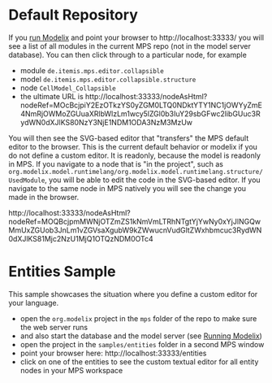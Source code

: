 # Default Repository

If you [run Modelix](https://github.com/modelix/modelix/blob/master/doc/running-modelix.md) and point your browser to http://localhost:33333/ you will see a list of all modules in the current MPS repo (not in the model server database). You can then click through to a particular node, for example
- module `de.itemis.mps.editor.collapsible`
- model `de.itemis.mps.editor.collapsible.structure`
- node `CellModel_Collapsible`
- the ultimate URL is http://localhost:33333/nodeAsHtml?nodeRef=MOcBcjpiY2EzOTkzYS0yZGM0LTQ0NDktYTY1NC1jOWYyZmE4NmRjOWMoZGUuaXRlbWlzLm1wcy5lZGl0b3IuY29sbGFwc2libGUuc3RydWN0dXJlKS80NzY3NjE1NDM1ODA3NzM3MzUw

You will then see the SVG-based editor that "transfers" the MPS default editor to the browser. This is the current default behavior or modelix if you do not define a custom editor. It is readonly, because the model is readonly in MPS. If you navigate to a node that is "in the project", such as `org.modelix.model.runtimelang/org.modelix.model.runtimelang.structure/UsedModule`, you will be able to edit the code in the SVG-based editor. If you navigate to the same node in MPS natively you will see the change you made in the browser.


http://localhost:33333/nodeAsHtml?nodeRef=MOQBcjpmMWNjOTZmZS1kNmVmLTRhNTgtYjYwNy0xYjJlNGQwMmUxZGUob3JnLm1vZGVsaXgubW9kZWwucnVudGltZWxhbmcuc3RydWN0dXJlKS81Mjc2NzU1MjQ1OTQzNDM0OTc4

# Entities Sample

This sample showcases the situation where you define a custom editor for your language.

- open the `org.modelix` project in the `mps` folder of the repo to make sure the web server runs
- and also start the database and the model server (see [Running Modelix](https://github.com/modelix/modelix/blob/master/doc/running-modelix.md))
- open the project in the `samples/entities` folder in a second MPS window
- point your browser here: http://localhost:33333/entities
- click on one of the entities to see the custom textual editor for all entity nodes in your MPS workspace
